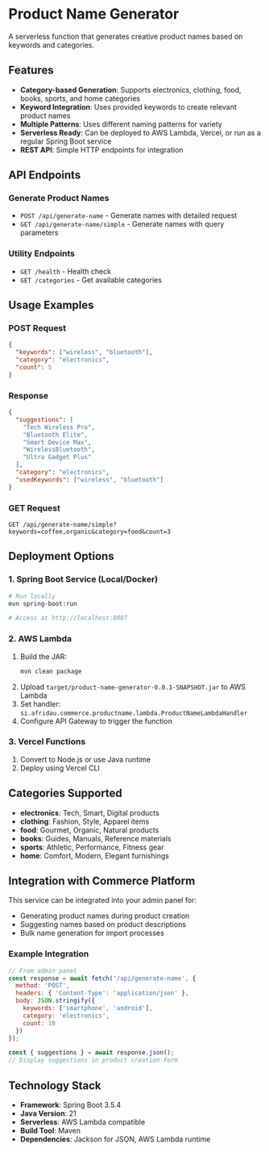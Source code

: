# Product Name Generator

A serverless function that generates creative product names based on keywords and categories.

## Features

- **Category-based Generation**: Supports electronics, clothing, food, books, sports, and home categories
- **Keyword Integration**: Uses provided keywords to create relevant product names
- **Multiple Patterns**: Uses different naming patterns for variety
- **Serverless Ready**: Can be deployed to AWS Lambda, Vercel, or run as a regular Spring Boot service
- **REST API**: Simple HTTP endpoints for integration

## API Endpoints

### Generate Product Names
- `POST /api/generate-name` - Generate names with detailed request
- `GET /api/generate-name/simple` - Generate names with query parameters

### Utility Endpoints  
- `GET /health` - Health check
- `GET /categories` - Get available categories

## Usage Examples

### POST Request
```json
{
  "keywords": ["wireless", "bluetooth"],
  "category": "electronics",
  "count": 5
}
```

### Response
```json
{
  "suggestions": [
    "Tech Wireless Pro",
    "Bluetooth Elite",
    "Smart Device Max",
    "WirelessBluetooth",
    "Ultra Gadget Plus"
  ],
  "category": "electronics",
  "usedKeywords": ["wireless", "bluetooth"]
}
```

### GET Request
```
GET /api/generate-name/simple?keywords=coffee,organic&category=food&count=3
```

## Deployment Options

### 1. Spring Boot Service (Local/Docker)
```bash
# Run locally
mvn spring-boot:run

# Access at http://localhost:8087
```

### 2. AWS Lambda
1. Build the JAR:
   ```bash
   mvn clean package
   ```
2. Upload `target/product-name-generator-0.0.1-SNAPSHOT.jar` to AWS Lambda
3. Set handler: `si.afridau.commerce.productname.lambda.ProductNameLambdaHandler`
4. Configure API Gateway to trigger the function

### 3. Vercel Functions
1. Convert to Node.js or use Java runtime
2. Deploy using Vercel CLI

## Categories Supported

- **electronics**: Tech, Smart, Digital products
- **clothing**: Fashion, Style, Apparel items  
- **food**: Gourmet, Organic, Natural products
- **books**: Guides, Manuals, Reference materials
- **sports**: Athletic, Performance, Fitness gear
- **home**: Comfort, Modern, Elegant furnishings

## Integration with Commerce Platform

This service can be integrated into your admin panel for:
- Generating product names during product creation
- Suggesting names based on product descriptions
- Bulk name generation for import processes

### Example Integration
```javascript
// From admin panel
const response = await fetch('/api/generate-name', {
  method: 'POST',
  headers: { 'Content-Type': 'application/json' },
  body: JSON.stringify({
    keywords: ['smartphone', 'android'],
    category: 'electronics',
    count: 10
  })
});

const { suggestions } = await response.json();
// Display suggestions in product creation form
```

## Technology Stack

- **Framework**: Spring Boot 3.5.4
- **Java Version**: 21
- **Serverless**: AWS Lambda compatible
- **Build Tool**: Maven
- **Dependencies**: Jackson for JSON, AWS Lambda runtime